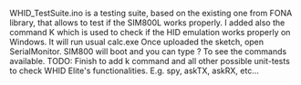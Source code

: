WHID_TestSuite.ino is a testing suite, based on the existing one from FONA library, that allows to test if the SIM800L works properly.
I added also the command K which is used to check if the HID emulation works properly on Windows. It will run usual calc.exe
Once uploaded the sketch, open SerialMonitor. SIM800 will boot and you can type ? To see the commands available.
TODO: Finish to add k command and all other possible unit-tests to check WHID Elite's functionalities. E.g. spy, askTX, askRX, etc...
